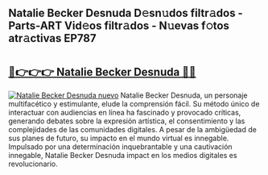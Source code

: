 ## Natalie Becker Desnuda D𝚎sn𝚞dos filtr𝚊dos - Parts-ART Vid𝚎os filtr𝚊dos - N𝚞evas f𝚘tos atr𝚊ctivas EP787

# <h2><a href="http://mb74yq.tromn.icu/?c=Natalie+Becker+Desnuda">🔗👉👉👉 Natalie Becker Desnuda 🔗🔗</a></h2>

[![Natalie Becker Desnuda nuevo](https://i.imgur.com/pEAQMta.gif)](http://mb74yq.tromn.icu/?c=Natalie+Becker+Desnuda)
Natalie Becker Desnuda, un personaje multifacético y estimulante, elude la comprensión fácil. Su método único de interactuar con audiencias en línea ha fascinado y provocado críticas, generando debates sobre la expresión artística, el consentimiento y las complejidades de las comunidades digitales. A pesar de la ambigüedad de sus planes de futuro, su impacto en el mundo virtual es innegable. Impulsado por una determinación inquebrantable y una cautivación innegable, Natalie Becker Desnuda impact en los medios digitales es revolucionario.

